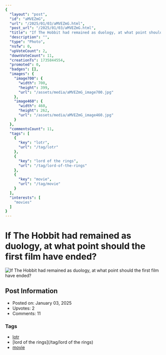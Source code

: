 ```yaml
---
{
  "layout": "post",
  "id": "aMVEZmG",
  "url": "/2025/01/03/aMVEZmG.html",
  "post_url": "/2025/01/03/aMVEZmG.html",
  "title": "If The Hobbit had remained as duology, at what point should the first film have ended?",
  "description": "",
  "type": "Photo",
  "nsfw": 0,
  "upVoteCount": 2,
  "downVoteCount": 11,
  "creationTs": 1735844554,
  "promoted": 0,
  "badges": [],
  "images": {
    "image700": {
      "width": 700,
      "height": 399,
      "url": "/assets/media/aMVEZmG_image700.jpg"
    },
    "image460": {
      "width": 460,
      "height": 262,
      "url": "/assets/media/aMVEZmG_image460.jpg"
    }
  },
  "commentsCount": 11,
  "tags": [
    {
      "key": "lotr",
      "url": "/tag/lotr"
    },
    {
      "key": "lord of the rings",
      "url": "/tag/lord-of-the-rings"
    },
    {
      "key": "movie",
      "url": "/tag/movie"
    }
  ],
  "interests": [
    "movies"
  ]
}
---
```


# If The Hobbit had remained as duology, at what point should the first film have ended?

![If The Hobbit had remained as duology, at what point should the first film have ended?](/assets/media/aMVEZmG_image700.jpg)

## Post Information

- Posted on: January 03, 2025
- Upvotes: 2
- Comments: 11

### Tags

- [lotr](/tag/lotr)
- [lord of the rings](/tag/lord of the rings)
- [movie](/tag/movie)
